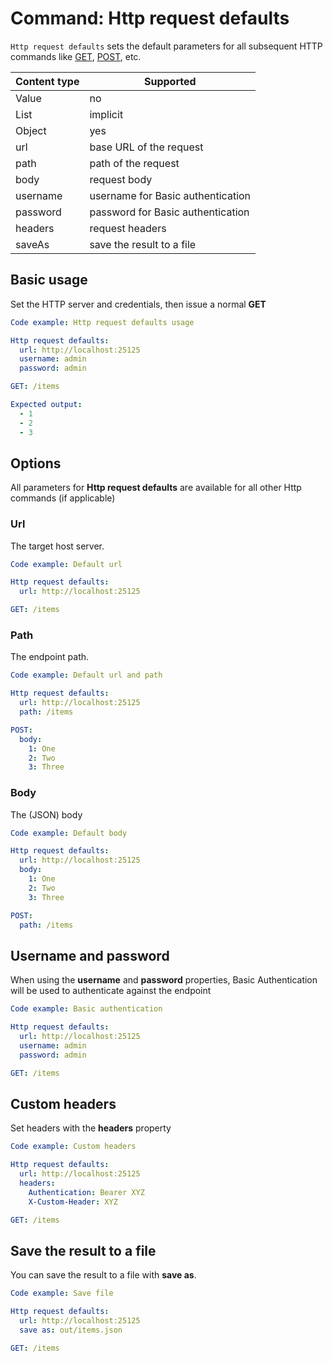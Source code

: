 # Command: Http request defaults

`Http request defaults` sets the default parameters for all subsequent HTTP commands
like [GET](GET.md), [POST](POST.md), etc.

| Content type | Supported                         |
|--------------|-----------------------------------|
| Value        | no                                |
| List         | implicit                          |
| Object       | yes                               |
| url          | base URL of the request           |
| path         | path of the request               |
| body         | request body                      |
| username     | username for Basic authentication |
| password     | password for Basic authentication |
| headers      | request headers                   |
| saveAs       | save the result to a file         |

## Basic usage

Set the HTTP server and credentials, then issue a normal **GET**

```yaml cli
Code example: Http request defaults usage

Http request defaults:
  url: http://localhost:25125
  username: admin
  password: admin

GET: /items

Expected output:
  - 1
  - 2
  - 3
```

## Options

All parameters for **Http request defaults** are available for all other Http commands (if applicable)

### Url

The target host server.

```yaml cli
Code example: Default url

Http request defaults:
  url: http://localhost:25125

GET: /items
```

### Path

The endpoint path.

```yaml cli
Code example: Default url and path

Http request defaults:
  url: http://localhost:25125
  path: /items

POST:
  body:
    1: One
    2: Two
    3: Three
```

### Body

The (JSON) body

```yaml cli
Code example: Default body

Http request defaults:
  url: http://localhost:25125
  body:
    1: One
    2: Two
    3: Three

POST:
  path: /items
```

## Username and password

When using the **username** and **password** properties, Basic Authentication will be used to authenticate against the
endpoint

```yaml cli
Code example: Basic authentication

Http request defaults:
  url: http://localhost:25125
  username: admin
  password: admin

GET: /items
```

## Custom headers

Set headers with the **headers** property

```yaml cli
Code example: Custom headers

Http request defaults:
  url: http://localhost:25125
  headers:
    Authentication: Bearer XYZ
    X-Custom-Header: XYZ

GET: /items
```

## Save the result to a file

You can save the result to a file with **save as**.

```yaml cli
Code example: Save file

Http request defaults:
  url: http://localhost:25125
  save as: out/items.json

GET: /items
```
